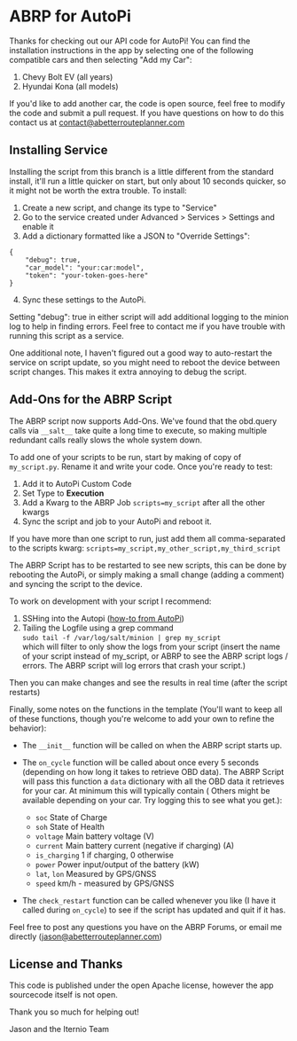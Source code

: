 # ABRP for AutoPi

Thanks for checking out our API code for AutoPi! You can find the installation instructions in the app by selecting one of the following compatible cars and then selecting "Add my Car":
 1. Chevy Bolt EV (all years)  
 2. Hyundai Kona (all models)  

If you'd like to add another car, the code is open source, feel free to modify the code and submit a pull request. If you have questions on how to do this contact us at contact@abetterrouteplanner.com

## Installing Service

Installing the script from this branch is a little different from the standard install, it'll run a little quicker on start, but only about 10 seconds quicker, so it might not be worth the extra trouble.  To install:  
1. Create a new script, and change its type to "Service"  
2. Go to the service created under Advanced > Services > Settings and enable it
3. Add a dictionary formatted like a JSON to "Override Settings":
```
{
    "debug": true,
    "car_model": "your:car:model",
    "token": "your-token-goes-here"
}
```
4. Sync these settings to the AutoPi.

Setting "debug": true in either script will add additional logging to the minion log to help in finding errors.  Feel free to contact me if you have trouble with running this script as a service.

One additional note, I haven't figured out a good way to auto-restart the service on script update, so you might need to reboot the device between script changes.  This makes it extra annoying to debug the script.

## Add-Ons for the ABRP Script

The ABRP script now supports Add-Ons.  We've found that the obd.query calls via `__salt__` take quite a long time to execute, so making multiple redundant calls really slows the whole system down.

To add one of your scripts to be run, start by making of copy of `my_script.py`.  Rename it and write your code.  Once you're ready to test:  
1. Add it to AutoPi Custom Code
2. Set Type to **Execution**
3. Add a Kwarg to the ABRP Job `scripts=my_script` after all the other kwargs
4. Sync the script and job to your AutoPi and reboot it.

If you have more than one script to run, just add them all comma-separated to the scripts kwarg: `scripts=my_script,my_other_script,my_third_script`

The ABRP Script has to be restarted to see new scripts, this can be done by rebooting the AutoPi, or simply making a small change (adding a comment) and syncing the script to the device.

To work on development with your script I recommend:  
1. SSHing into the Autopi ([how-to from AutoPi](https://community.autopi.io/t/guide-how-to-ssh-to-your-dongle/386))
2. Tailing the Logfile using a grep command  
`sudo tail -f /var/log/salt/minion | grep my_script`   
  which will filter to only show the logs from your script (insert the name of your script instead of my_script, or ABRP to see the ABRP script logs / errors.  The ABRP script will log errors that crash your script.)

Then you can make changes and see the results in real time (after the script restarts)

Finally, some notes on the functions in the template (You'll want to keep all of these functions, though you're welcome to add your own to refine the behavior):
 - The `__init__` function will be called on when the ABRP script starts up.
 - The `on_cycle` function will be called about once every 5 seconds (depending on how long it takes to retrieve OBD data).  The ABRP Script will pass this function a `data` dictionary with all the OBD data it retrieves for your car.  At minimum this will typically contain ( Others might be available depending on your car.  Try logging this to see what you get.):
   - `soc` State of Charge
   - `soh` State of Health
   - `voltage` Main battery voltage (V)
   - `current` Main battery current (negative if charging) (A)
   - `is_charging` 1 if charging, 0 otherwise
   - `power` Power input/output of the battery (kW)
   - `lat`, `lon` Measured by GPS/GNSS
   - `speed` km/h - measured by GPS/GNSS  

 - The `check_restart` function can be called whenever you like (I have it called during `on_cycle`) to see if the script has updated and quit if it has.

Feel free to post any questions you have on the ABRP Forums, or email me directly (jason@abetterrouteplanner.com) 

## License and Thanks
This code is published under the open Apache license, however the app sourcecode itself is not open.

Thank you so much for helping out!

Jason and the Iternio Team